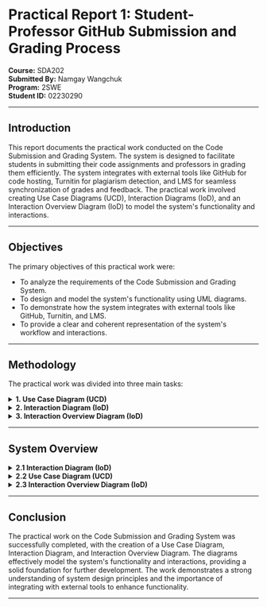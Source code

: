 # Practical Report 1: Student-Professor GitHub Submission and Grading Process  
**Course:** SDA202  
**Submitted By:** Namgay Wangchuk  
**Program:** 2SWE  
**Student ID:** 02230290  

---

## Introduction  
This report documents the practical work conducted on the Code Submission and Grading System. The system is designed to facilitate students in submitting their code assignments and professors in grading them efficiently. The system integrates with external tools like GitHub for code hosting, Turnitin for plagiarism detection, and LMS for seamless synchronization of grades and feedback. The practical work involved creating Use Case Diagrams (UCD), Interaction Diagrams (IoD), and an Interaction Overview Diagram (IoD) to model the system's functionality and interactions.

---

## Objectives  
The primary objectives of this practical work were:  

- To analyze the requirements of the Code Submission and Grading System.  
- To design and model the system's functionality using UML diagrams.  
- To demonstrate how the system integrates with external tools like GitHub, Turnitin, and LMS.  
- To provide a clear and coherent representation of the system's workflow and interactions.  

---

## Methodology  
The practical work was divided into three main tasks:  

<details>
<summary><b>1. Use Case Diagram (UCD)</b></summary>

- Identified the key actors (Student, Professor, Staff/Admin) and their interactions with the system.  
- Included use cases such as:  
  - **Student**: Upload Source Code, View Grade and Feedback, View Submission History.  
  - **Professor**: Run and Grade Assignment, Check Plagiarism, Define Grading Criteria, Set Due Date and Time.  
  - **Staff/Admin**: Manage User Accounts, Integrate with LMS.  
- Relationships:  
  - `<extend>`: Reject Late Submissions extends Upload Source Code.  
  - `<include>`: Check Plagiarism is included in Run and Grade Assignment.  

</details>

<details>
<summary><b>2. Interaction Diagram (IoD)</b></summary>

- Focused on the flow of interactions between the Student and Professor during the submission and grading process.  
- Key interactions included:  
  - **Student**: Checks submission date, pushes code to GitHub.  
  - **Professor**: Navigates to the student's repository, reviews code (directly on GitHub or by cloning the repository), grades the submission, and checks for plagiarism using Turnitin.  
- Decision Points:  
  - If the submission date has passed, the system rejects the submission.  
  - If all submissions are graded, the process ends; otherwise, the professor proceeds to the next student.  

</details>

<details>
<summary><b>3. Interaction Overview Diagram (IoD)</b></summary>

- Combined elements from the UCD and IoD to provide a high-level view of the system's functionality.  
- Key components included:  
  - **Icons**: Represented actions such as uploading code, reviewing code, and grading submissions.  
  - **Actors**: Student, Professor, Staff/Admin.  
  - **External Systems**: GitHub, LMS, and Turnitin.  
  - **Flow**: Showed how the actors interact with the system and external tools to achieve the desired outcomes.  

</details>

---

## System Overview  

<details>
<summary><b>2.1 Interaction Diagram (IoD)</b></summary>

The Interaction Diagram detailed the sequence of interactions between the Student and Professor. Key interactions included:  

- **Student**: Checks submission date, pushes code to GitHub.  
- **Professor**: Navigates to the student's repository, reviews code (directly on GitHub or by cloning the repository), grades the submission, and checks for plagiarism using Turnitin.  
- **Decision Points**:  
  - If the submission date has passed, the system rejects the submission.  
  - If all submissions are graded, the process ends; otherwise, the professor proceeds to the next student.  

![Interaction Diagram](Images/IOD.png)  
*Figure 1: Interaction Diagram for the Code Submission and Grading System.*

</details>

<details>
<summary><b>2.2 Use Case Diagram (UCD)</b></summary>

The Use Case Diagram provided a high-level overview of the system's functionality. Key components included:  

- **Actors**: Student, Professor, Staff/Admin, LMS, and Turnitin.  
- **Use Cases**:  
  - **Student**: Upload Source Code, View Grade and Feedback, View Submission History.  
  - **Professor**: Run and Grade Assignment, Check Plagiarism, Define Grading Criteria, Set Due Date and Time.  
  - **Staff/Admin**: Manage User Accounts, Integrate with LMS.  
- **Relationships**:  
  - `<extend>`: Reject Late Submissions extends Upload Source Code.  
  - `<include>`: Check Plagiarism is included in Run and Grade Assignment.  

![Use Case Diagram](Images/Usecase_Diagram_Namgay.png)  
*Figure 2: Use Case Diagram for the Code Submission and Grading System.*

</details>

<details>
<summary><b>2.3 Interaction Overview Diagram (IoD)</b></summary>

The Interaction Overview Diagram provided a visual representation of the system's workflow. Key components included:  

- **Icons**: Represented actions such as uploading code, reviewing code, and grading submissions.  
- **Actors**: Student, Professor, Staff/Admin.  
- **External Systems**: GitHub, LMS, and Turnitin.  
- **Flow**: Showed how the actors interact with the system and external tools to achieve the desired outcomes.  

![Interaction Overview Diagram](Images/IOD1.png)  
*Figure 3: Interaction Overview Diagram for the Code Submission and Grading System.*

</details>

---

## Conclusion  
The practical work on the Code Submission and Grading System was successfully completed, with the creation of a Use Case Diagram, Interaction Diagram, and Interaction Overview Diagram. The diagrams effectively model the system's functionality and interactions, providing a solid foundation for further development. The work demonstrates a strong understanding of system design principles and the importance of integrating with external tools to enhance functionality.  

---

